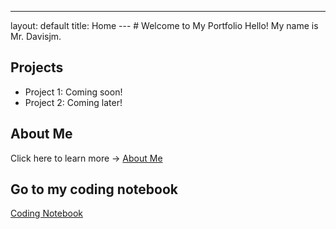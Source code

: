 ---
layout: default
title: Home
--- # Welcome to My Portfolio Hello! My name is Mr. Davisjm.
## Projects
- Project 1: Coming soon!
- Project 2: Coming later!
## About Me
Click here to learn more → [About Me](about.md)

## Go to my coding notebook
[Coding Notebook](notebook.md)
